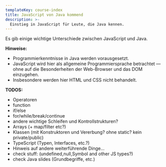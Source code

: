 ```yaml
---
templateKey: course-index
title: JavaScript von Java kommend
description: >-
  Einstieg in JavaScript für Leute, die Java kennen.
---
```


Es gib einige wichtige Unterschiede zwischen JavaScript und Java.

**Hinweise:**

- Programmierkenntnisse in Java werden vorausgesetzt.
- JavaScript wird hier als allgemeine Programmiersprache betrachtet
  — ohne auf die Besonderheiten der Web-Browser und das DOM einzugehen.
- Insbesondere werden hier HTML und CSS nicht behandelt.

**TODOS:**

- Operatoren
- function
- if/else
- for/while/break/continue
- andere wichtige Schleifen und Kontrollstrukturen?
- Arrays (+ map/filter etc?)
- Klassen (mit Konstruktoren und Vererbung? ohne static? kein private/public)
- TypeScript (Typen, Interfaces, etc.?)
- Hinweis auf andere weiterführende Dinge…
- check stuff: (undefined,null,Symbol and other JS types?)
- check Java slides (Grundbegriffe, etc.)
